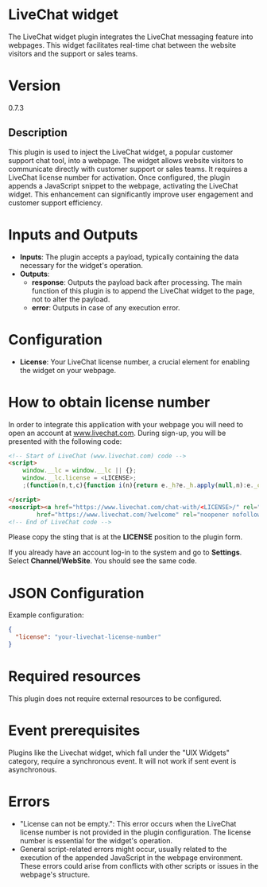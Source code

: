 # LiveChat widget

The LiveChat widget plugin integrates the LiveChat messaging feature into webpages. This widget facilitates real-time
chat between the website visitors and the support or sales teams.

# Version

0.7.3

## Description

This plugin is used to inject the LiveChat widget, a popular customer support chat tool, into a webpage. The widget
allows website visitors to communicate directly with customer support or sales teams. It requires a LiveChat license
number for activation. Once configured, the plugin appends a JavaScript snippet to the webpage, activating the LiveChat
widget. This enhancement can significantly improve user engagement and customer support efficiency.

# Inputs and Outputs

- __Inputs__: The plugin accepts a payload, typically containing the data necessary for the widget's operation.
- __Outputs__:
    - __response__: Outputs the payload back after processing. The main function of this plugin is to append the LiveChat
      widget to the page, not to alter the payload.
    - __error__: Outputs in case of any execution error.

# Configuration

- __License__: Your LiveChat license number, a crucial element for enabling the widget on your webpage.

# How to obtain license number

In order to integrate this application with your webpage you will need to open an account at www.livechat.com. During
sign-up, you will be presented with the following code:

```html
<!-- Start of LiveChat (www.livechat.com) code -->
<script>
    window.__lc = window.__lc || {};
    window.__lc.license = <LICENSE>;
    ;(function(n,t,c){function i(n){return e._h?e._h.apply(null,n):e._q.push(n)}var e={_q:[],_h:null,_v:"2.0",on:function(){i(["on",c.call(arguments)])},once:function(){i(["once",c.call(arguments)])},off:function(){i(["off",c.call(arguments)])},get:function(){if(!e._h)throw new Error("[LiveChatWidget] You can't use getters before load.");return i(["get",c.call(arguments)])},call:function(){i(["call",c.call(arguments)])},init:function(){var n=t.createElement("script");n.async=!0,n.type="text/javascript",n.src="https://cdn.livechatinc.com/tracking.js",t.head.appendChild(n)}};!n.__lc.asyncInit&&e.init(),n.LiveChatWidget=n.LiveChatWidget||e}(window,document,[].slice))

</script>
<noscript><a href="https://www.livechat.com/chat-with/<LICENSE>/" rel="nofollow">Chat with us</a>, powered by <a
        href="https://www.livechat.com/?welcome" rel="noopener nofollow" target="_blank">LiveChat</a></noscript>
<!-- End of LiveChat code -->
```

Please copy the sting that is at the __LICENSE__ position to the plugin form.

If you already have an account log-in to the system and go to __Settings__. Select __Channel/WebSite__. You should see
the same code.

# JSON Configuration

Example configuration:

```json
{
  "license": "your-livechat-license-number"
}
```

# Required resources

This plugin does not require external resources to be configured.

# Event prerequisites

Plugins like the Livechat widget, which fall under the "UIX Widgets" category, require a synchronous event. It will not
work if sent event is asynchronous.

# Errors

- "License can not be empty.": This error occurs when the LiveChat license number is not provided in the plugin
  configuration. The license number is essential for the widget's operation.
- General script-related errors might occur, usually related to the execution of the appended JavaScript in the webpage
  environment. These errors could arise from conflicts with other scripts or issues in the webpage's structure.
